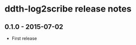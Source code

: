 ddth-log2scribe release notes
=============================

0.1.0 - 2015-07-02
------------------
- First release

